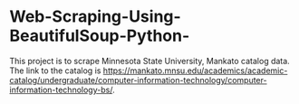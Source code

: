 # Web-Scraping-Using-BeautifulSoup-Python-
This project is to scrape Minnesota State University, Mankato catalog data. The link to the catalog is https://mankato.mnsu.edu/academics/academic-catalog/undergraduate/computer-information-technology/computer-information-technology-bs/.

